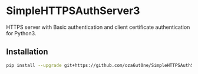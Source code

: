 # SimpleHTTPSAuthServer3

HTTPS server with Basic authentication and client certificate authentication for Python3.

## Installation
```sh
pip install --upgrade git+https://github.com/oza6ut0ne/SimpleHTTPSAuthServer3
```
